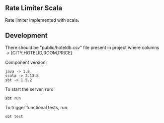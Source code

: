 Rate Limiter Scala
-----------
Rate limiter implemented with scala.

Development
-----------
There should be "public/hoteldb.csv" file present in project where
columns -> {CITY,HOTELID,ROOM,PRICE}

Component version:

    java -> 1.8
    scala -> 2.13.8
    sbt -> 1.5.2

To start the server, run:
    
    sbt run

To trigger functional tests, run:
    
    sbt test

